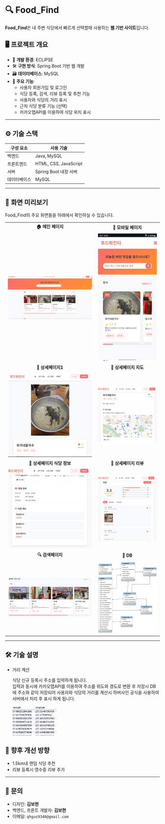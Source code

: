 # 🔍 Food_Find

**Food_Find**은 내 주변 식당에서 빠르게 선택할때 사용하는 **웹 기반 사이트**입니다.  

## 🖥️ 프로젝트 개요

- 🧩 **개발 환경**: ECLIPSE
- 🛠️ **구현 방식**: Spring Boot 기반 웹 개발
- 🗃️ **데이터베이스**: MySQL
- 🎯 **주요 기능**:
  - 사용자 회원가입 및 로그인
  - 식당 등록, 검색, 리뷰 등록 및 추천 기능
  - 사용자와 식당의 거리 표시
  - 근처 식당 분류 기능 (선택)
  - 카카오맵API를 이용하여 식당 위치 표시

---

## ⚙️ 기술 스택

| 구성 요소      | 사용 기술                |
|----------------|--------------------------|
| 백엔드         | Java, MySQL               |
| 프론트엔드     | HTML, CSS, JavaScript    |
| 서버           | Spring Boot 내장 서버     |
| 데이터베이스    | MySQL                    |

---

## 🌄 화면 미리보기

Food_Find의 주요 화면들을 아래에서 확인하실 수 있습니다.

<table>
  <tr>
    <td align="center"><b>🏠 메인 페이지</b></td>
    <td align="center"><b>📱 모바일 페이지</b></td>
  </tr>
  <tr>
    <td><img src="./images/메인페이지.png" width="100%"></td>
    <td><img src="./images/메인페이지 모바일.png" width="100%"></td>
  </tr>
  <tr>
    <td align="center"><b>📄 상세페이지1</b></td>
    <td align="center"><b>📄 상세페이지 지도</b></td>
  </tr>
  <tr>
    <td><img src="./images/상세페이지1.png" width="100%"></td>
    <td><img src="./images/상세페이지 지도.png" width="100%"></td>
  </tr>
  <tr>
    <td align="center"><b>📄 상세페이지 식당 정보</b></td>
    <td align="center"><b>📄 상세페이지 리뷰</b></td>
  </tr>
  <tr>
    <td><img src="./images/상세페이지 식당 정보.png" width="100%"></td>
    <td><img src="./images/상세페이지 리뷰.png" width="100%"></td>
  </tr>
    <tr>
    <td align="center"><b>🔍 검색페이지</b></td>
    <td align="center"><b>💾 DB</b></td>
  </tr>
  <tr>
    <td><img src="./images/검색페이지.png" width="100%"></td>
    <td><img src="./images/데이터베이스.png" width="100%"></td>
  </tr>
</table>

---

## 🛠️ 기술 설명

- 거리 계산
  
  식당 신규 등록시 주소를 입력하게 됩니다.<br/> 입력과 동시에 카카오맵API를 이용하여 주소를 위도와 경도로 변환 후
  저장시 DB에 주소와 같이 저장되어 사용자와 식당의 거리를 계산시 하버사인 공식을 사용하여 서버에서 처리 후 표시 하게 됩니다.
    <tr>
    <td><img src="./images/위도 경도.png" width="30%"></td>
  </tr>
## 📌 향후 개선 방향

- 1.5km내 랜덤 식당 추천
- 리뷰 등록시 영수증 리뷰 추가

---

## 📮 문의

- 디자인: **김보현**
- 백엔드, 프론트 개발자: **김보현**  
- 이메일: `qhgus9346@gmail.com`
